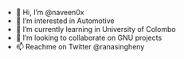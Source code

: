 - 👋 Hi, I’m @naveen0x
- 👀 I’m interested in Automotive
- 🌱 I’m currently learning in University of Colombo
- 💞️ I’m looking to collaborate on GNU projects
- 📫 Reachme on Twitter @ranasingheny
